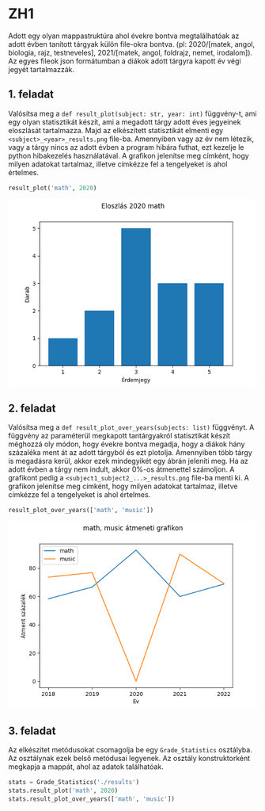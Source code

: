 # ZH1

Adott egy olyan mappastruktúra ahol évekre bontva megtalálhatóak az adott évben tanított tárgyak külön file-okra bontva. (pl: 2020/[matek, angol, biologia, rajz, testneveles], 2021/[matek, angol, foldrajz, nemet, irodalom]). Az egyes fileok json formátumban a diákok adott tárgyra kapott év végi jegyét tartalmazzák.

## 1. feladat

Valósítsa meg a `def result_plot(subject: str, year: int)` függvény-t, ami egy olyan statisztikát készít, ami a megadott tárgy adott éves jegyeinek eloszlását tartalmazza. Majd az elkészített statisztikát elmenti egy `<subject>_<year>_results.png` file-ba. Amennyiben vagy az év nem létezik, vagy a tárgy nincs az adott évben a program hibára futhat, ezt kezelje le python hibakezelés használatával. A grafikon jelenítse meg címként, hogy milyen adatokat tartalmaz, illetve címkézze fel a tengelyeket is ahol értelmes.

```python
result_plot('math', 2020)
```

![](./math_2020_results.png)

## 2. feladat

Valósítsa meg a `def result_plot_over_years(subjects: list)` függvényt. A függvény az paraméterül megkapott tantárgyakról statisztikát készít méghozzá oly módon, hogy évekre bontva megadja, hogy a diákok hány százaléka ment át az adott tárgyból és ezt plotolja. Amennyiben több tárgy is megadásra kerül, akkor ezek mindegyikét egy ábrán jeleníti meg. Ha az adott évben a tárgy nem indult, akkor 0%-os átmenettel számoljon. A grafikont pedig a `<subject1_subject2_...>_results.png` file-ba menti ki. A grafikon jelenítse meg címként, hogy milyen adatokat tartalmaz, illetve címkézze fel a tengelyeket is ahol értelmes.

```python
result_plot_over_years(['math', 'music'])
```

![](./math_music_results.png)

## 3. feladat

Az elkészítet metódusokat csomagolja be egy `Grade_Statistics` osztályba. Az osztálynak ezek belső metódusai legyenek. Az osztály konstruktorként megkapja a mappát, ahol az adatok találhatóak.

```python
stats = Grade_Statistics('./results')
stats.result_plot('math', 2020)
stats.result_plot_over_years(['math', 'music'])
```
